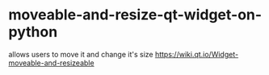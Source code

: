 # moveable-and-resize-qt-widget-on-python
allows users to move it and change it's size
https://wiki.qt.io/Widget-moveable-and-resizeable
